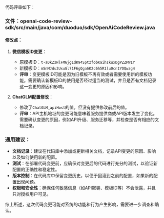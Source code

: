 代码评审如下：

### 文件：openai-code-review-sdk/src/main/java/com/duoduo/sdk/OpenAiCodeReview.java

#### 修改点：

1. **微信模板ID变更**：
   - 原模板ID：`t-aDkZzHlFM6jg1dK94SptzfobKaihzkuxDgPZZPW1Y`
   - 新模板ID：`mSnMJdu3UxuGl71F6gQga6K2c6h5R1lu0cn1YOQwzg4`
   - **评审**：变更模板ID可能是因为旧模板不再有效或者需要使用新的模板功能。需要确认新模板ID的使用是否经过适当的测试，并且是否有文档记录这一变更的原因和影响。

2. **ChatGLM配置修改**：
   - 修改了`ChatGLM_apiHost`的值，但没有提供修改前后的值。
   - **评审**：API主机地址的变更可能意味着服务提供商或API版本发生了变化。需要确认变更的原因，例如API升级、服务迁移等，并检查是否有相应的文档记录。

### 通用建议：

- **文档记录**：建议在代码库中添加或更新相关文档，记录API变更的原因、影响以及如何使用新的配置。
- **测试**：在部署代码变更前，应确保对变更后的代码进行充分的测试，以验证新配置的正确性和稳定性。
- **版本控制**：在代码库中保留变更历史，以便于回滚到之前的配置，如果新的配置出现问题。
- **权限和安全性**：确保任何敏感信息（如API密钥、模板ID等）不会泄露，并且只对授权用户可见。

综上所述，这次代码变更可能对系统的功能和行为产生影响，需要进一步调查和确认。